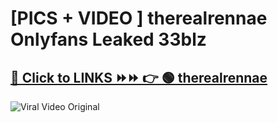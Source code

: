 
 # [PICS + VIDEO ] therealrennae Onlyfans Leaked 33blz

## <h2><a href="https://clipsfans.com/therealrennae&ref=git">🔗 Click to LINKS ⏩⏩ 👉 🟢 therealrennae </a></h2>

<a href="https://clipsfans.com/therealrennae&ref=git" rel="nofollow" data-target="animated-image.originalLink"><img src="https://i.ibb.co.com/xMMVF88/686577567.gif" alt="Viral Video Original" style="max-width: 100%; display: inline-block;" data-target="animated-image.originalImage"></a>

